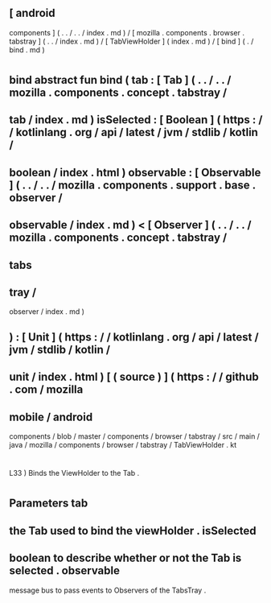 [
android
-
components
]
(
.
.
/
.
.
/
index
.
md
)
/
[
mozilla
.
components
.
browser
.
tabstray
]
(
.
.
/
index
.
md
)
/
[
TabViewHolder
]
(
index
.
md
)
/
[
bind
]
(
.
/
bind
.
md
)
#
bind
abstract
fun
bind
(
tab
:
[
Tab
]
(
.
.
/
.
.
/
mozilla
.
components
.
concept
.
tabstray
/
-
tab
/
index
.
md
)
isSelected
:
[
Boolean
]
(
https
:
/
/
kotlinlang
.
org
/
api
/
latest
/
jvm
/
stdlib
/
kotlin
/
-
boolean
/
index
.
html
)
observable
:
[
Observable
]
(
.
.
/
.
.
/
mozilla
.
components
.
support
.
base
.
observer
/
-
observable
/
index
.
md
)
<
[
Observer
]
(
.
.
/
.
.
/
mozilla
.
components
.
concept
.
tabstray
/
-
tabs
-
tray
/
-
observer
/
index
.
md
)
>
)
:
[
Unit
]
(
https
:
/
/
kotlinlang
.
org
/
api
/
latest
/
jvm
/
stdlib
/
kotlin
/
-
unit
/
index
.
html
)
[
(
source
)
]
(
https
:
/
/
github
.
com
/
mozilla
-
mobile
/
android
-
components
/
blob
/
master
/
components
/
browser
/
tabstray
/
src
/
main
/
java
/
mozilla
/
components
/
browser
/
tabstray
/
TabViewHolder
.
kt
#
L33
)
Binds
the
ViewHolder
to
the
Tab
.
#
#
#
Parameters
tab
-
the
Tab
used
to
bind
the
viewHolder
.
isSelected
-
boolean
to
describe
whether
or
not
the
Tab
is
selected
.
observable
-
message
bus
to
pass
events
to
Observers
of
the
TabsTray
.
